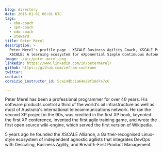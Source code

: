 ```yaml
---
blog: directory
date: 2015-01-01 00:01 UTC
tags:
  - xba-coach
  - xpm-coach
  - xdo-coach
  - steward
title: Peter Merel
description: >
  Peter Merel's profile page - XSCALE Business Agility Coach, XSCALE Product Management Coach, XSCALE DevOps Coach, and Chief Ecosystem Officer.
  XSCALE: A learning ecosystem for eXponential Simple Continuous Autonomous Learning Ecosystems
image: ./pic/peter-merel.png
linkedin: https://www.linkedin.com/in/petermerel/
github: https://github.com/zefram-cochrane
twitter:
contact:
corsizio_instructor_id: 5ce14dbc1a64e29f18d7e7c6

---
```


<!-- Write your personal summary below. You can use Markdown formatting. -->
Peter Merel has been a professional programmer for over 40 years. 
His software products control a third of the world's oil infrastructure as well as most of Australia's international telecommunications network. 
He ran the second XP project in the 90s, was credited in the first XP book, 
keynoted the first XP conference, invented the first agile training game, 
and wrote the first open source wiki-engine, which served the first version of Wikipedia. 

5 years ago he founded the XSCALE Alliance, a Gartner-recognised Linux-style ecosystem of independent agnostic agilists that integrates DevOps with Descaling, Business Agility, and Breadth-First Product Management.
